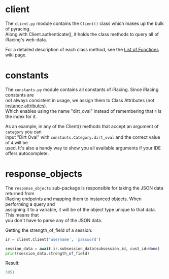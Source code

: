 # client
The `client.py` module contains the `Client()` class which makes up the bulk of pyracing.  
Along with Client.authenticate(), it holds the class methods to query all of iRacing's web-data.

For a detailed description of each class method, see the [List of Functions](https://github.com/Esterni/pyracing/wiki/List-of-functions) wiki page.

# constants
The `constants.py` module contains all constants of iRacing. Since iRacing constants are  
not always consistent in usage, we assign them to Class Attributes (not [instance attributes](https://www.python-course.eu/python3_class_and_instance_attributes.php)).  
Which enables using the name "dirt_oval" instead of remembering that `4` is the index for it. 

As an example, in any of the Client() methods that accept an argument of `category` you can  
input "Dirt Oval" with `constants.Category.dirt_oval` and the correct value of `4` will be  
used. It's also a handy way to show you all available arguments if your IDE offers autocomplete. 

# response_objects
The `response_objects` sub-package is responsible for taking the JSON data returned from  
iRacing endpoints and mapping them to instanced objects. When performing a query and  
assigning it to a variable, it will be of the object type unique to that data. This means that  
you don't have to parse any of the JSON data.

Getting the strength_of_field of a session:  
```py
ir = client.Client('username', 'password')

session_data = await ir.subsession_data(subsession_id, cust_id=None)
print(session_data.strength_of_field)
```
Result:
```py
3051
```